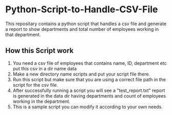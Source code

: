 # Python-Script-to-Handle-CSV-File
This repositary contains a python script that handles a csv file and generate a report to show departments and total number of employees working in that department.

## How this Script work
1. You need a csv file of employees that contains name, ID, department etc put this csv in a dir name data
2. Make a new directory name scripts and put your script file there.
3. Run this script but make sure that you are using a correct file path in the script for the csv file.
4. After successfully running a script you will see a "test_report.txt" report is generated in the data dir having departments and count of employees working in the department.
5. This is a sample script you can modify it according to your own needs.
